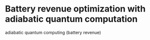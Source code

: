 # Battery revenue optimization with adiabatic quantum computation
adiabatic quantum computing (battery revenue)
